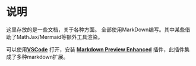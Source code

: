 # 说明
这里存放的是一些文档，关于各种方面。
全部使用MarkDown编写。其中某些借助了MathJax/Mermaid等额外工具渲染。

可以使用[**VSCode**](https://code.visualstudio.com/) 打开，安装 [**Markdown Preview Enhanced**](https://marketplace.visualstudio.com/items?itemName=shd101wyy.markdown-preview-enhanced) 插件，此插件集成了多种markdown扩展。
